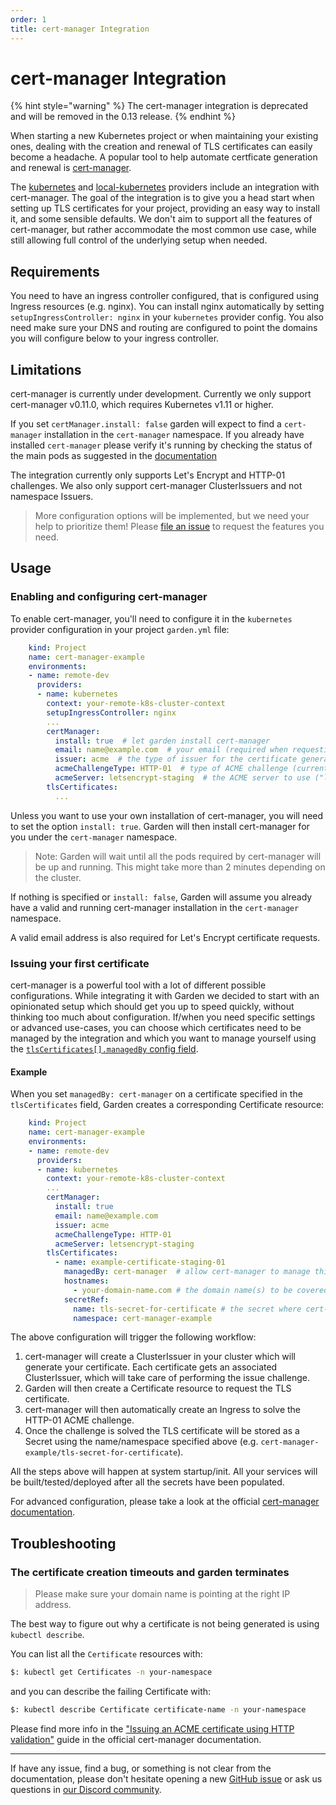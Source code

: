 ```yaml
---
order: 1
title: cert-manager Integration
---
```


# cert-manager Integration

{% hint style="warning" %}
The cert-manager integration is deprecated and will be removed in the 0.13 release.
{% endhint %}

When starting a new Kubernetes project or when maintaining your existing ones, dealing with the creation and renewal of TLS certificates can easily become a headache. A popular tool to help automate certficate generation and renewal is [cert-manager](https://github.com/jetstack/cert-manager).

The [kubernetes](../k8s-plugins/remote-k8s/README.md) and [local-kubernetes](../k8s-plugins/local-k8s/README.md) providers include an integration with cert-manager. The goal of the integration is to give you a head start when setting up TLS certificates for your project, providing an easy way to install it, and some sensible defaults.
We don't aim to support all the features of cert-manager, but rather accommodate the most common use case, while still allowing full control of the underlying setup when needed.

## Requirements

You need to have an ingress controller configured, that is configured using Ingress resources (e.g. nginx). You can install nginx automatically by setting `setupIngressController: nginx` in your `kubernetes` provider config.
You also need make sure your DNS and routing are configured to point the domains you will configure below to your ingress controller.

## Limitations

cert-manager is currently under development. Currently we only support cert-manager v0.11.0, which requires Kubernetes v1.11 or higher.

If you set `certManager.install: false` garden will expect to find a `cert-manager` installation in the `cert-manager` namespace.
If you already have installed `cert-manager` please verify it's running by checking the status of the main pods as suggested in the [documentation](https://cert-manager.io/docs/installation/verify/)

The integration currently only supports Let's Encrypt and HTTP-01 challenges. We also only support cert-manager ClusterIssuers and not namespace Issuers.

> More configuration options will be implemented, but we need your help to prioritize them! Please [file an issue](https://github.com/garden-io/garden/issues) to request the features you need.

## Usage

### Enabling and configuring cert-manager

To enable cert-manager, you'll need to configure it in the `kubernetes` provider configuration in your project `garden.yml` file:

```yaml
    kind: Project
    name: cert-manager-example
    environments:
    - name: remote-dev
      providers:
      - name: kubernetes
        context: your-remote-k8s-cluster-context
        setupIngressController: nginx
        ...
        certManager:
          install: true  # let garden install cert-manager
          email: name@example.com  # your email (required when requesting Let's Encrypt certificates)
          issuer: acme  # the type of issuer for the certificate generation (currently only Let's Encrypt ACME is supported)
          acmeChallengeType: HTTP-01  # type of ACME challenge (currently only "HTTP-01" is supported)
          acmeServer: letsencrypt-staging  # the ACME server to use ("letsencrypt-staging" or "letsencrypt-prod")
        tlsCertificates:
          ...
```

Unless you want to use your own installation of cert-manager, you will need to set the option `install: true`. Garden will then install cert-manager for you under the `cert-manager` namespace.

> Note: Garden will wait until all the pods required by cert-manager will be up and running. This might take more than 2 minutes depending on the cluster.

If nothing is specified or `install: false`, Garden will assume you already have a valid and running cert-manager installation in the `cert-manager` namespace.

A valid email address is also required for Let's Encrypt certificate requests.

### Issuing your first certificate

cert-manager is a powerful tool with a lot of different possible configurations. While integrating it with Garden we decided to start with an opinionated setup which should get you up to speed quickly, without thinking too much about configuration.
If/when you need specific settings or advanced use-cases, you can choose which certificates need to be managed by the integration and which you want to manage yourself using the [`tlsCertificates[].managedBy` config field](../reference/providers/kubernetes.md#providerstlscertificatesmanagedby).

#### Example

When you set `managedBy: cert-manager` on a certificate specified in the `tlsCertificates` field, Garden creates a corresponding Certificate resource:

```yaml
    kind: Project
    name: cert-manager-example
    environments:
    - name: remote-dev
      providers:
      - name: kubernetes
        context: your-remote-k8s-cluster-context
        ...
        certManager:
          install: true
          email: name@example.com
          issuer: acme
          acmeChallengeType: HTTP-01
          acmeServer: letsencrypt-staging
        tlsCertificates:
          - name: example-certificate-staging-01
            managedBy: cert-manager  # allow cert-manager to manage this certificate
            hostnames:
              - your-domain-name.com # the domain name(s) to be covered by the certificate
            secretRef:
              name: tls-secret-for-certificate # the secret where cert-manager will store the TLS certificate once it's generated
              namespace: cert-manager-example
```

The above configuration will trigger the following workflow:

1. cert-manager will create a ClusterIssuer in your cluster which will generate your certificate. Each certificate gets an associated ClusterIssuer, which will take care of performing the issue challenge.
2. Garden will then create a Certificate resource to request the TLS certificate.
3. cert-manager will then automatically create an Ingress to solve the HTTP-01 ACME challenge.
4. Once the challenge is solved the TLS certificate will be stored as a Secret using the name/namespace specified above (e.g. `cert-manager-example/tls-secret-for-certificate`).

All the steps above will happen at system startup/init. All your services will be built/tested/deployed after all the secrets have been populated.

For advanced configuration, please take a look at the official [cert-manager documentation](https://cert-manager.io/docs/usage/).

## Troubleshooting

### The certificate creation timeouts and garden terminates

> Please make sure your domain name is pointing at the right IP address.

The best way to figure out why a certificate is not being generated is using `kubectl describe`.

You can list all the `Certificate` resources with:

```sh
$: kubectl get Certificates -n your-namespace
```

and you can describe the failing Certificate with:

```sh
$: kubectl describe Certificate certificate-name -n your-namespace
```

Please find more info in the ["Issuing an ACME certificate using HTTP validation"](https://cert-manager.io/docs/tutorials/acme/http-validation/#issuing-an-acme-certificate-using-http-validation) guide in the official cert-manager documentation.

---

If have any issue, find a bug, or something is not clear from the documentation, please don't hesitate opening a new [GitHub issue](https://github.com/garden-io/garden/issues/new?template=BUG_REPORT.md) or ask us questions in [our Discord community](https://discord.gg/FrmhuUjFs6).
